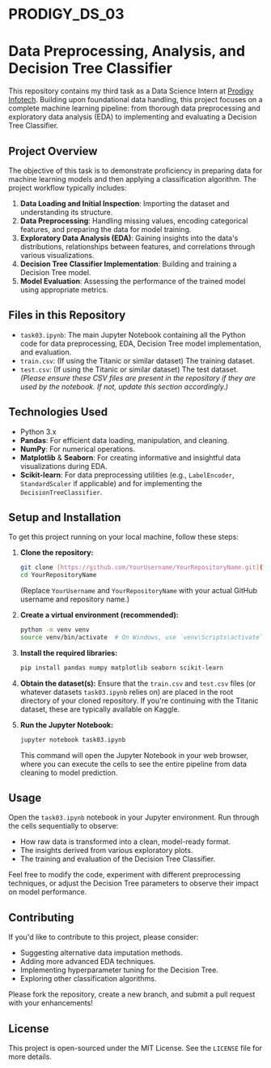 # PRODIGY_DS_03
# Data Preprocessing, Analysis, and Decision Tree Classifier

This repository contains my third task as a Data Science Intern at [Prodigy Infotech](https://www.prodigyinfotech.com/). Building upon foundational data handling, this project focuses on a complete machine learning pipeline: from thorough data preprocessing and exploratory data analysis (EDA) to implementing and evaluating a Decision Tree Classifier.

## Project Overview

The objective of this task is to demonstrate proficiency in preparing data for machine learning models and then applying a classification algorithm. The project workflow typically includes:

1.  **Data Loading and Initial Inspection**: Importing the dataset and understanding its structure.
2.  **Data Preprocessing**: Handling missing values, encoding categorical features, and preparing the data for model training.
3.  **Exploratory Data Analysis (EDA)**: Gaining insights into the data's distributions, relationships between features, and correlations through various visualizations.
4.  **Decision Tree Classifier Implementation**: Building and training a Decision Tree model.
5.  **Model Evaluation**: Assessing the performance of the trained model using appropriate metrics.

## Files in this Repository

* `task03.ipynb`: The main Jupyter Notebook containing all the Python code for data preprocessing, EDA, Decision Tree model implementation, and evaluation.
* `train.csv`: (If using the Titanic or similar dataset) The training dataset.
* `test.csv`: (If using the Titanic or similar dataset) The test dataset.
    *(Please ensure these CSV files are present in the repository if they are used by the notebook. If not, update this section accordingly.)*

## Technologies Used

* Python 3.x
* **Pandas**: For efficient data loading, manipulation, and cleaning.
* **NumPy**: For numerical operations.
* **Matplotlib** & **Seaborn**: For creating informative and insightful data visualizations during EDA.
* **Scikit-learn**: For data preprocessing utilities (e.g., `LabelEncoder`, `StandardScaler` if applicable) and for implementing the `DecisionTreeClassifier`.

## Setup and Installation

To get this project running on your local machine, follow these steps:

1.  **Clone the repository:**
    ```bash
    git clone [https://github.com/YourUsername/YourRepositoryName.git](https://github.com/YourUsername/YourRepositoryName.git)
    cd YourRepositoryName
    ```
    (Replace `YourUsername` and `YourRepositoryName` with your actual GitHub username and repository name.)

2.  **Create a virtual environment (recommended):**
    ```bash
    python -m venv venv
    source venv/bin/activate  # On Windows, use `venv\Scripts\activate`
    ```

3.  **Install the required libraries:**
    ```bash
    pip install pandas numpy matplotlib seaborn scikit-learn
    ```

4.  **Obtain the dataset(s):**
    Ensure that the `train.csv` and `test.csv` files (or whatever datasets `task03.ipynb` relies on) are placed in the root directory of your cloned repository. If you're continuing with the Titanic dataset, these are typically available on Kaggle.

5.  **Run the Jupyter Notebook:**
    ```bash
    jupyter notebook task03.ipynb
    ```
    This command will open the Jupyter Notebook in your web browser, where you can execute the cells to see the entire pipeline from data cleaning to model prediction.

## Usage

Open the `task03.ipynb` notebook in your Jupyter environment. Run through the cells sequentially to observe:

* How raw data is transformed into a clean, model-ready format.
* The insights derived from various exploratory plots.
* The training and evaluation of the Decision Tree Classifier.

Feel free to modify the code, experiment with different preprocessing techniques, or adjust the Decision Tree parameters to observe their impact on model performance.

## Contributing

If you'd like to contribute to this project, please consider:

* Suggesting alternative data imputation methods.
* Adding more advanced EDA techniques.
* Implementing hyperparameter tuning for the Decision Tree.
* Exploring other classification algorithms.

Please fork the repository, create a new branch, and submit a pull request with your enhancements!

## License

This project is open-sourced under the MIT License. See the `LICENSE` file for more details.
